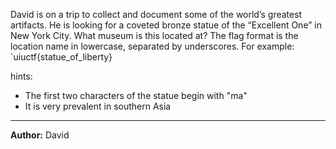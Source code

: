 David is on a trip to collect and document some of the world’s greatest artifacts. He is looking for a coveted bronze statue of the “Excellent One” in New York City. What museum is this located at? The flag format is the location name in lowercase, separated by underscores. For example: `uiuctf{statue_of_liberty}

hints:
- The first two characters of the statue begin with "ma"
- It is very prevalent in southern Asia

---

**Author:** David